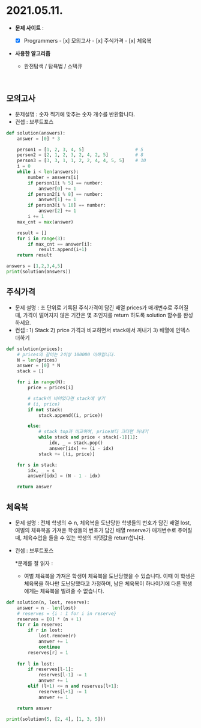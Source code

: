 # 2021.05.11.

- **문제 사이트** : 
  - [x] Programmers
        - [x] 모의고사
        - [x] 주식가격
        - [x] 체육복


- **사용한 알고리즘**
  - 완전탐색 / 탐욕법 / 스택큐

  ​

## 모의고사

- 문제설명 : 숫자 찍기에 맞추는 숫자 개수를 반환합니다.
- 컨셉 : 브루트포스

```python
def solution(answers):
    answer = [0] * 3

    person1 = [1, 2, 3, 4, 5]                   # 5
    person2 = [2, 1, 2, 3, 2, 4, 2, 5]          # 8
    person3 = [3, 3, 1, 1, 2, 2, 4, 4, 5, 5]    # 10
    i = 0
    while i < len(answers):
        number = answers[i]
        if person1[i % 5] == number:
            answer[0] += 1
        if person2[i % 8] == number:
            answer[1] += 1
        if person3[i % 10] == number:
            answer[2] += 1
        i += 1
    max_cnt = max(answer)

    result = []
    for i in range(3):
        if max_cnt == answer[i]:
            result.append(i+1)
    return result

answers = [1,2,3,4,5]
print(solution(answers))
```



## 주식가격

- 문제 설명 : 초 단위로 기록된 주식가격이 담긴 배열 prices가 매개변수로 주어질 때, 가격이 떨어지지 않은 기간은 몇 초인지를 return 하도록 solution 함수를 완성하세요.
- 컨셉 : 1) Stack 2) price 가격과 비교하면서 stack에서 꺼내기 3) 배열에 인덱스 더하기

```python
def solution(prices):
    # prices의 길이는 2이상 100000 이하입니다.
    N = len(prices)
    answer = [0] * N
    stack = []

    for i in range(N):
        price = prices[i]

        # stack이 비어있다면 stack에 넣기
        # (i, price)
        if not stack:
            stack.append((i, price))

        else:
            # stack top과 비교하여, price보다 크다면 꺼내기
            while stack and price < stack[-1][1]:
                idx, _ = stack.pop()
                answer[idx] += (i - idx)
            stack += [(i, price)]

    for s in stack:
        idx, _ = s
        answer[idx] = (N - 1 - idx)

    return answer
```



## 체육복

- 문제 설명 : 전체 학생의 수 n, 체육복을 도난당한 학생들의 번호가 담긴 배열 lost, 여벌의 체육복을 가져온 학생들의 번호가 담긴 배열 reserve가 매개변수로 주어질 때, 체육수업을 들을 수 있는 학생의 최댓값을 return합니다.

- 컨셉 : 브루트포스

  *문제를 잘 읽자 : 

  - 여벌 체육복을 가져온 학생이 체육복을 도난당했을 수 있습니다. 이때 이 학생은 체육복을 하나만 도난당했다고 가정하며, 남은 체육복이 하나이기에 다른 학생에게는 체육복을 빌려줄 수 없습니다.

```python
def solution(n, lost, reserve):
    answer = n - len(lost)
    # reserves = {i : 1 for i in reserve}
    reserves = [0] * (n + 1)
    for r in reserve:
        if r in lost:
            lost.remove(r)
            answer += 1
            continue
        reserves[r] = 1
    
    for l in lost:
        if reserves[l-1]:
            reserves[l-1] -= 1
            answer += 1
        elif (l+1) <= n and reserves[l+1]:
            reserves[l+1] -= 1
            answer += 1

    return answer

print(solution(5, [2, 4], [1, 3, 5]))
```
